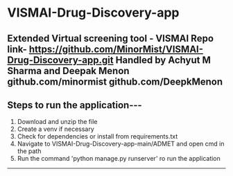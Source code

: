 # VISMAI-Drug-Discovery-app
Extended Virtual screening tool - VISMAI
Repo link- https://github.com/MinorMist/VISMAI-Drug-Discovery-app.git
Handled by Achyut M Sharma and Deepak Menon
github.com/minormist github.com/DeepkMenon
-----------------------------------------------

## Steps to run the application---

1. Download and unzip the file
2. Create a venv if necessary
3. Check for dependencies or install from requirements.txt
4. Navigate to VISMAI-Drug-Discovery-app-main/ADMET and open cmd in the path
5. Run the command 'python manage.py runserver' ro run the application
-----------------------------------------------


